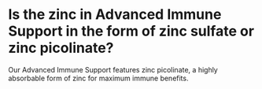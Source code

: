 # Is the zinc in Advanced Immune Support in the form of zinc sulfate or zinc picolinate?

Our Advanced Immune Support features zinc picolinate, a highly absorbable form of zinc for maximum immune benefits.